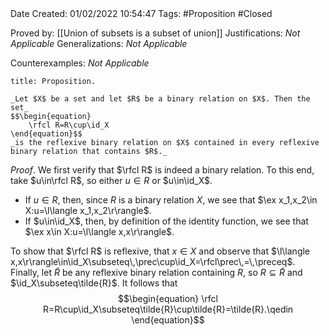<br />
<br />

Date Created: 01/02/2022 10:54:47
Tags: #Proposition #Closed 

Proved by: [[Union of subsets is a subset of union]]
Justifications: _Not Applicable_
Generalizations: _Not Applicable_

Counterexamples: _Not Applicable_

``` ad-Proposition
title: Proposition.

_Let $X$ be a set and let $R$ be a binary relation on $X$. Then the set_
$$\begin{equation}
    \rfcl R=R\cup\id_X
\end{equation}$$
_is the reflexive binary relation on $X$ contained in every reflexive binary relation that contains $R$._

```

_Proof_. We first verify that $\rfcl R$ is indeed a binary relation. To this end, take $u\in\rfcl R$, so either $u\in R$ or $u\in\id_X$.
* If $u\in R$, then, since $R$ is a binary relation $X$, we see that $\ex x_1,x_2\in X:u=\l\langle x_1,x_2\r\rangle$.
* If $u\in\id_X$, then, by definition of the identity function, we see that $\ex x\in X:u=\l\langle x,x\r\rangle$.

To show that $\rfcl R$ is reflexive, that $x\in X$ and observe that $\l\langle x,x\r\rangle\in\id_X\subseteq\,\prec\cup\id_X=\rfcl\prec\,=\,\preceq$. Finally, let $\tilde{R}$ be any reflexive binary relation containing $R$, so $R\subseteq\tilde{R}$ and $\id_X\subseteq\tilde{R}$. It follows that
$$\begin{equation}
    \rfcl R=R\cup\id_X\subseteq\tilde{R}\cup\tilde{R}=\tilde{R}.\qedin
\end{equation}$$
